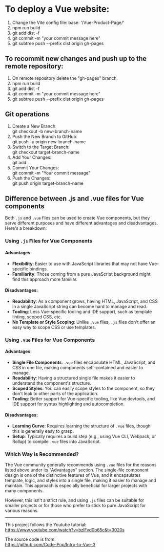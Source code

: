 # To deploy a Vue website:
1.  Change the Vite config file: base: '/Vue-Product-Page/'
2. npm run build
3. git add dist -f
4. git commit -m "your commit message here"
5. git subtree push --prefix dist origin gh-pages

## To recommit new changes and push up to the remote repository:

1. On remote repository delete the "gh-pages" branch. 
2. npm run build
3. git add dist -f
4. git commit -m "your commit message here"
5. git subtree push --prefix dist origin gh-pages

## Git operations
1. Create a New Branch:<br>
git checkout -b new-branch-name
2. Push the New Branch to GitHub:<br>
git push -u origin new-branch-name
3. Switch to the Target Branch:<br>
git checkout target-branch-name
4. Add Your Changes:<br>
git add .<br>
5. Commit Your Changes:<br>
git commit -m "Your commit message"
6. Push the Changes:<br>
git push origin target-branch-name

## Difference between .js and .vue files for Vue components
Both `.js` and `.vue` files can be used to create Vue components, but they serve different purposes and have different advantages and disadvantages. Here's a breakdown:

### Using `.js` Files for Vue Components

#### Advantages:
- **Flexibility**: Easier to use with JavaScript libraries that may not have Vue-specific bindings.
- **Familiarity**: Those coming from a pure JavaScript background might find this approach more familiar.
  
#### Disadvantages:
- **Readability**: As a component grows, having HTML, JavaScript, and CSS in a single JavaScript string can become hard to manage and read.
- **Tooling**: Less Vue-specific tooling and IDE support, such as template linting, scoped CSS, etc.
- **No Template or Style Scoping**: Unlike `.vue` files, `.js` files don't offer an easy way to scope CSS or use templates.

### Using `.vue` Files for Vue Components

#### Advantages:
- **Single File Components**: `.vue` files encapsulate HTML, JavaScript, and CSS in one file, making components self-contained and easier to manage.
- **Readability**: Having a structured single file makes it easier to understand the component's structure.
- **Scoped Styles**: You can easily scope styles to the component, so they don't leak to other parts of the application.
- **Tooling**: Better support for Vue-specific tooling, like Vue devtools, and IDE support for syntax highlighting and autocompletion.
  
#### Disadvantages:
- **Learning Curve**: Requires learning the structure of `.vue` files, though this is generally easy to grasp.
- **Setup**: Typically requires a build step (e.g., using Vue CLI, Webpack, or Rollup) to compile `.vue` files into JavaScript.

### Which Way is Recommended?

The Vue community generally recommends using `.vue` files for the reasons listed above under its "Advantages" section. The single-file component design is one of the distinctive features of Vue, and it encapsulates template, logic, and styles into a single file, making it easier to manage and maintain. This approach is especially beneficial for larger projects with many components.

However, this isn't a strict rule, and using `.js` files can be suitable for smaller projects or for those who prefer to stick to pure JavaScript for various reasons.

----

This project follows the Youtube tutorial:
<br> https://www.youtube.com/watch?v=bzlFvd0b65c&t=3020s

The source code is from:<br>
https://github.com/Code-Pop/Intro-to-Vue-3